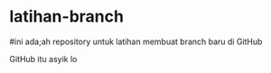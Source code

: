 # latihan-branch
#ini ada;ah repository untuk latihan membuat branch baru di GitHub

GitHub itu asyik lo
